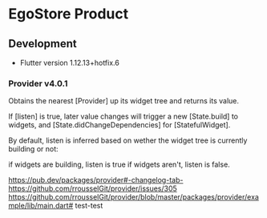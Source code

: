 #  EgoStore Product

## Development
- Flutter version 1.12.13+hotfix.6

###  Provider v4.0.1

Obtains the nearest [Provider<T>] up its widget tree and returns its value.

If [listen] is true, later value changes will trigger a new [State.build] to widgets, and [State.didChangeDependencies] for [StatefulWidget].

By default, listen is inferred based on wether the widget tree is currently building or not:

if widgets are building, listen is true
if widgets aren't, listen is false.

https://pub.dev/packages/provider#-changelog-tab-
https://github.com/rrousselGit/provider/issues/305
https://github.com/rrousselGit/provider/blob/master/packages/provider/example/lib/main.dart#   t e s t - t e s t  
 